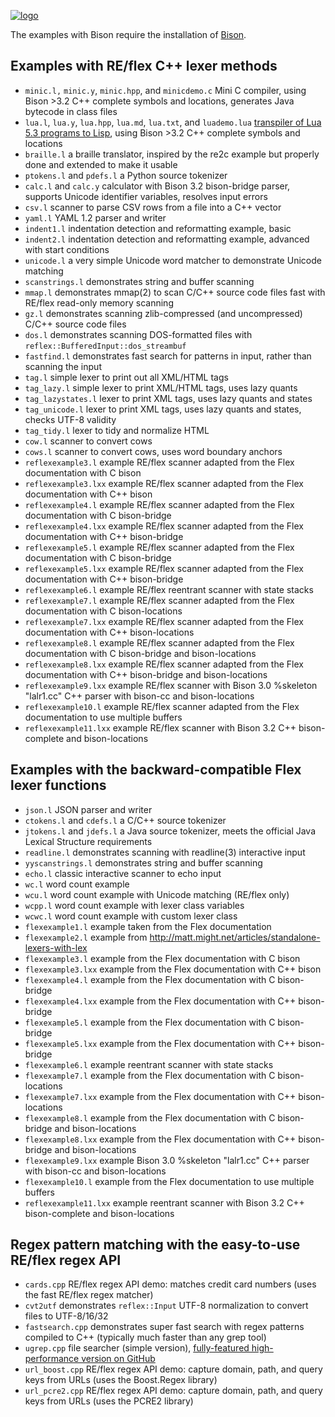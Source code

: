 [![logo][logo-url]][reflex-url]

The examples with Bison require the installation of [Bison][bison-url].

Examples with RE/flex C++ lexer methods
---------------------------------------

- `minic.l,` `minic.y`, `minic.hpp`, and `minicdemo.c` Mini C compiler, using Bison >3.2 C++ complete symbols and locations, generates Java bytecode in class files
- `lua.l`, `lua.y`, `lua.hpp`, `lua.md`, `lua.txt`, and `luademo.lua` [transpiler of Lua 5.3 programs to Lisp](https://github.com/Robert-van-Engelen/lua-to-lisp), using Bison >3.2 C++ complete symbols and locations
- `braille.l` a braille translator, inspired by the re2c example but properly done and extended to make it usable
- `ptokens.l` and `pdefs.l` a Python source tokenizer
- `calc.l` and `calc.y` calculator with Bison 3.2 bison-bridge parser, supports Unicode identifier variables, resolves input errors
- `csv.l` scanner to parse CSV rows from a file into a C++ vector
- `yaml.l` YAML 1.2 parser and writer
- `indent1.l` indentation detection and reformatting example, basic
- `indent2.l` indentation detection and reformatting example, advanced with start conditions
- `unicode.l` a very simple Unicode word matcher to demonstrate Unicode matching
- `scanstrings.l` demonstrates string and buffer scanning
- `mmap.l` demonstrates mmap(2) to scan C/C++ source code files fast with RE/flex read-only memory scanning
- `gz.l` demonstrates scanning zlib-compressed (and uncompressed) C/C++ source code files
- `dos.l` demonstrates scanning DOS-formatted files with `reflex::BufferedInput::dos_streambuf`
- `fastfind.l` demonstrates fast search for patterns in input, rather than scanning the input
- `tag.l` simple lexer to print out all XML/HTML tags
- `tag_lazy.l` simple lexer to print XML/HTML tags, uses lazy quants
- `tag_lazystates.l` lexer to print XML tags, uses lazy quants and states
- `tag_unicode.l` lexer to print XML tags, uses lazy quants and states, checks UTF-8 validity
- `tag_tidy.l` lexer to tidy and normalize HTML
- `cow.l` scanner to convert cows
- `cows.l` scanner to convert cows, uses word boundary anchors
- `reflexexample3.l` example RE/flex scanner adapted from the Flex documentation with C bison
- `reflexexample3.lxx` example RE/flex scanner adapted from the Flex documentation with C++ bison
- `reflexexample4.l` example RE/flex scanner adapted from the Flex documentation with C bison-bridge
- `reflexexample4.lxx` example RE/flex scanner adapted from the Flex documentation with C++ bison-bridge
- `reflexexample5.l` example RE/flex scanner adapted from the Flex documentation with C bison-bridge
- `reflexexample5.lxx` example RE/flex scanner adapted from the Flex documentation with C++ bison-bridge
- `reflexexample6.l` example RE/flex reentrant scanner with state stacks
- `reflexexample7.l` example RE/flex scanner adapted from the Flex documentation with C bison-locations
- `reflexexample7.lxx` example RE/flex scanner adapted from the Flex documentation with C++ bison-locations
- `reflexexample8.l` example RE/flex scanner adapted from the Flex documentation with C bison-bridge and bison-locations
- `reflexexample8.lxx` example RE/flex scanner adapted from the Flex documentation with C++ bison-bridge and bison-locations
- `reflexexample9.lxx` example RE/flex scanner with Bison 3.0 %skeleton "lalr1.cc" C++ parser with bison-cc and bison-locations
- `reflexexample10.l` example RE/flex scanner adapted from the Flex documentation to use multiple buffers
- `reflexexample11.lxx` example RE/flex scanner with Bison 3.2 C++ bison-complete and bison-locations

Examples with the backward-compatible Flex lexer functions
----------------------------------------------------------

- `json.l` JSON parser and writer
- `ctokens.l` and `cdefs.l` a C/C++ source tokenizer
- `jtokens.l` and `jdefs.l` a Java source tokenizer, meets the official Java Lexical Structure requirements
- `readline.l` demonstrates scanning with readline(3) interactive input
- `yyscanstrings.l` demonstrates string and buffer scanning
- `echo.l` classic interactive scanner to echo input
- `wc.l` word count example
- `wcu.l` word count example with Unicode matching (RE/flex only)
- `wcpp.l` word count example with lexer class variables
- `wcwc.l` word count example with custom lexer class
- `flexexample1.l` example taken from the Flex documentation
- `flexexample2.l` example from <http://matt.might.net/articles/standalone-lexers-with-lex>
- `flexexample3.l` example from the Flex documentation with C bison
- `flexexample3.lxx` example from the Flex documentation with C++ bison
- `flexexample4.l` example from the Flex documentation with C bison-bridge
- `flexexample4.lxx` example from the Flex documentation with C++ bison-bridge
- `flexexample5.l` example from the Flex documentation with C bison-bridge
- `flexexample5.lxx` example from the Flex documentation with C++ bison-bridge
- `flexexample6.l` example reentrant scanner with state stacks
- `flexexample7.l` example from the Flex documentation with C bison-locations
- `flexexample7.lxx` example from the Flex documentation with C++ bison-locations
- `flexexample8.l` example from the Flex documentation with C bison-bridge and bison-locations
- `flexexample8.lxx` example from the Flex documentation with C++ bison-bridge and bison-locations
- `flexexample9.lxx` example Bison 3.0 %skeleton "lalr1.cc" C++ parser with bison-cc and bison-locations
- `flexexample10.l` example from the Flex documentation to use multiple buffers
- `reflexexample11.lxx` example reentrant scanner with Bison 3.2 C++ bison-complete and bison-locations

Regex pattern matching with the easy-to-use RE/flex regex API
-------------------------------------------------------------

- `cards.cpp` RE/flex regex API demo: matches credit card numbers (uses the fast RE/flex regex matcher)
- `cvt2utf` demonstrates `reflex::Input` UTF-8 normalization to convert files to UTF-8/16/32
- `fastsearch.cpp` demonstrates super fast search with regex patterns compiled to C++ (typically much faster than any grep tool)
- `ugrep.cpp` file searcher (simple version), [fully-featured high-performance version on GitHub](https://github.com/Genivia/ugrep)
- `url_boost.cpp` RE/flex regex API demo: capture domain, path, and query keys from URLs (uses the Boost.Regex library)
- `url_pcre2.cpp` RE/flex regex API demo: capture domain, path, and query keys from URLs (uses the PCRE2 library)

[logo-url]: https://www.genivia.com/images/reflex-logo.png
[reflex-url]: https://www.genivia.com/get-reflex.html
[manual-url]: https://www.genivia.com/doc/reflex/html
[bison-url]: http://dinosaur.compilertools.net/#bison
